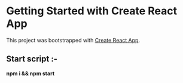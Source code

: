 # Getting Started with Create React App

This project was bootstrapped with [Create React App](https://github.com/facebook/create-react-app).

## Start script :-

**npm i && npm start**